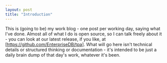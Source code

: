 ```yaml
---
layout: post
title: "Introduction"
---
```


This is (going to be) my work blog - one post per working day, saying
what I've done. Almost all of what I do is open source, so I can talk
freely about it - you can look at our latest release, if you like, at
[https://github.com/EnterpriseDB/tpa]. What will go here isn't technical
details or structured thinking or documentation - it's intended to be
just a daily brain dump of that day's work, whatever it's been.
